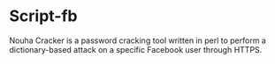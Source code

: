 # Script-fb
Nouha Cracker is a password cracking tool written in perl to perform a dictionary-based attack on a specific Facebook user through HTTPS.
